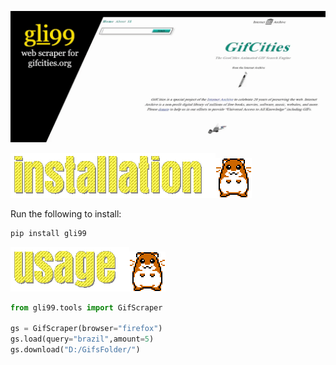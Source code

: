 ![1678255219615](image/README/1678255219615.png)

![1678242811979](image/README/1678242811979.png)![1678242820753](image/README/1678242820753.png)

Run the following to install:

```python
pip install gli99
```

![1678242837994](image/README/1678242837994.png)![1678255311221](image/README/1678255311221.png)

```python
from gli99.tools import GifScraper

gs = GifScraper(browser="firefox")
gs.load(query="brazil",amount=5)
gs.download("D:/GifsFolder/")
```
